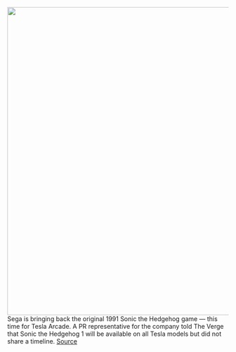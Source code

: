 <img src='https://cdn.vox-cdn.com/thumbor/RqFspRaiZKeAwe1G0l3u6KwZtbA=/0x0:4032x3024/1200x800/filters:focal(1711x1305:2355x1949)/cdn.vox-cdn.com/uploads/chorus_image/image/70271209/IMG_0936.0.jpeg' width='700px' /><br/>
Sega is bringing back the original 1991 Sonic the Hedgehog game — this time for Tesla Arcade. A PR representative for the company told The Verge that Sonic the Hedgehog 1 will be available on all Tesla models but did not share a timeline.
<a href='https://www.theverge.com/2021/12/14/22834023/sega-genesis-sonic-1-tesla-arcade'> Source <a/>